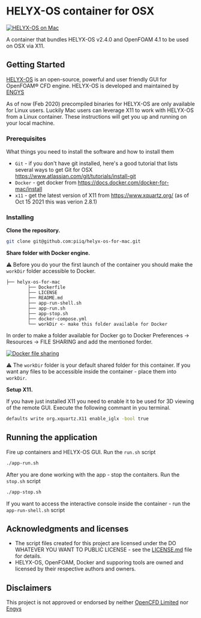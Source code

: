 # HELYX-OS container for OSX

[![HELYX-OS on Mac](https://raw.githubusercontent.com/piiq/helyx-os-for-mac/master/docs/helyx-os-on-mac.jpg)](https://raw.githubusercontent.com/piiq/helyx-os-for-mac/master/docs/helyx-os-on-mac.jpg)

A container that bundles HELYX-OS v2.4.0 and OpenFOAM 4.1 to be used on OSX via X11.

## Getting Started

[HELYX-OS](http://engys.com/products/helyx-os) is an open-source, powerful and user friendly GUI for OpenFOAM® CFD engine. HELYX-OS is developed and maintained by [ENGYS](http://engys.com/)

As of now (Feb 2020) precompiled binaries for HELYX-OS are only available for Linux users. Luckily Mac users can leverage X11 to work with HELYX-OS from a Linux container. These instructions will get you up and running on your local machine.

### Prerequisites

What things you need to install the software and how to install them


- `Git` - if you don't have git installed, here's a good tutorial that lists several ways to get Git for OSX https://www.atlassian.com/git/tutorials/install-git
- `Docker` - get docker from https://docs.docker.com/docker-for-mac/install
- `x11` - get the latest version of X11 from https://www.xquartz.org/ (as of Oct 15 2021 this was verion 2.8.1)


### Installing

**Clone the repository.**

```bash
git clone git@github.com:piiq/helyx-os-for-mac.git
```

**Share folder with Docker engine.**

⚠️ Before you do your the first launch of the container you should make the `workDir` folder accessible to Docker.

```
├── helyx-os-for-mac
        ├── Dockerfile
        ├── LICENSE
        ├── README.md
        ├── app-run-shell.sh
        ├── app-run.sh
        ├── app-stop.sh
        ├── docker-compose.yml
        └── workDir <- make this folder available for Docker
```

In order to make a folder available for Docker go to Docker Preferences -> Resources -> FILE SHARING and add the mentioned forder.

[![Docker file sharing](https://raw.githubusercontent.com/piiq/helyx-os-for-mac/master/docs/docker-file-sharing.jpg)](https://raw.githubusercontent.com/piiq/helyx-os-for-mac/master/docs/docker-file-sharing.jpg)

⚠️ The `workDir` folder is your default shared folder for this container. If you want any files to be accessible inside the container - place them into `workDir`.

**Setup X11.**

If you have just installed X11 you need to enable it to be used for 3D viewing of the remote GUI. Execute the following commant in you terminal.

```bash
defaults write org.xquartz.X11 enable_iglx -bool true
```

## Running the application

Fire up containers and HELYX-OS GUI. Run the `run.sh` script

```bash
./app-run.sh
```

After you are done working with the app - stop the contaiters. Run the `stop.sh` script

```bash
./app-stop.sh
```

If you want to access the interactive console inside the container - run the `app-run-shell.sh` script

## Acknowledgments and licenses

- The script files created for this project are licensed under the DO WHATEVER YOU WANT TO PUBLIC LICENSE - see the [LICENSE.md](LICENSE.md) file for details.
- HELYX-OS, OpenFOAM, Docker and supporing tools are owned and licensed by their respective authors and owners.

## Disclaimers

This project is not approved or endorsed by neither [OpenCFD Limited](https://www.openfoam.com) nor [Engys](http://engys.com/)
